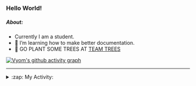 ### Hello World!

##### About:
- Currently I am a student.
- 🌱 I’m learning how to make better documentation.
- 🌱 GO PLANT SOME TREES AT [TEAM TREES](https://teamtrees.org/)

[![Vyom's github activity graph](https://activity-graph.herokuapp.com/graph?username=Vyvy-vi)](https://github.com/ashutosh00710/github-readme-activity-graph)

---
<details>
  <summary>:zap: My Activity:</summary>
  
<!--START_SECTION:waka-->
![Code Time](http://img.shields.io/badge/Code%20Time-891%20hrs%2046%20mins-blue)

**I'm a Night 🦉** 

```text
🌞 Morning    95 commits     ███░░░░░░░░░░░░░░░░░░░░░░   11.69% 
🌆 Daytime    220 commits    ██████░░░░░░░░░░░░░░░░░░░   27.06% 
🌃 Evening    272 commits    ████████░░░░░░░░░░░░░░░░░   33.46% 
🌙 Night      226 commits    ███████░░░░░░░░░░░░░░░░░░   27.8%

```
📅 **I'm Most Productive on Sunday** 

```text
Monday       124 commits    ███░░░░░░░░░░░░░░░░░░░░░░   15.25% 
Tuesday      125 commits    ███░░░░░░░░░░░░░░░░░░░░░░   15.38% 
Wednesday    108 commits    ███░░░░░░░░░░░░░░░░░░░░░░   13.28% 
Thursday     113 commits    ███░░░░░░░░░░░░░░░░░░░░░░   13.9% 
Friday       107 commits    ███░░░░░░░░░░░░░░░░░░░░░░   13.16% 
Saturday     79 commits     ██░░░░░░░░░░░░░░░░░░░░░░░   9.72% 
Sunday       157 commits    ████░░░░░░░░░░░░░░░░░░░░░   19.31%

```


📊 **This Week I Spent My Time On** 

```text
🔥 Editors: 
VS Code                  5 hrs 25 mins       █████████████████████████   100.0%

🐱‍💻 Projects: 
TEA-onboarding-bot       2 hrs 45 mins       ████████████░░░░░░░░░░░░░   50.83% 
CSF                      2 hrs 36 mins       ████████████░░░░░░░░░░░░░   48.28% 
praise                   2 mins              ░░░░░░░░░░░░░░░░░░░░░░░░░   0.89%

```


 Last Updated on 30/09/2022 13:21:04 UTC
<!--END_SECTION:waka-->
</details>
